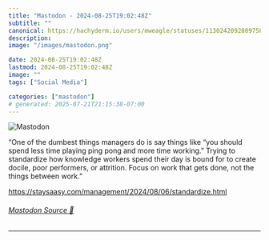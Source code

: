 ```yaml
---
title: "Mastodon - 2024-08-25T19:02:48Z"
subtitle: ""
canonical: https://hachyderm.io/users/mweagle/statuses/113024209280975895
description:
image: "/images/mastodon.png"

date: 2024-08-25T19:02:48Z
lastmod: 2024-08-25T19:02:48Z
image: ""
tags: ["Social Media"]

categories: ["mastodon"]
# generated: 2025-07-21T21:15:38-07:00
---
```

![Mastodon](/images/mastodon.png)

<p>“One of the dumbest things managers do is say things like “you should spend less time playing ping pong and more time working.” Trying to standardize how knowledge workers spend their day is bound for to create docile, poor performers, or attrition. Focus on work that gets done, not the things between work.”</p><p><a href="https://staysaasy.com/management/2024/08/06/standardize.html" target="_blank" rel="nofollow noopener noreferrer" translate="no"><span class="invisible">https://</span><span class="ellipsis">staysaasy.com/management/2024/</span><span class="invisible">08/06/standardize.html</span></a></p>


###### [Mastodon Source 🐘](https://hachyderm.io/@mweagle/113024209280975895)

___
